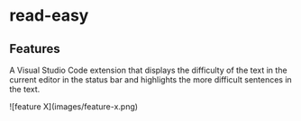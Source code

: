 # read-easy

## Features

A Visual Studio Code extension that displays the difficulty of the text in the current editor in the status bar and highlights the more difficult sentences in the text.

\!\[feature X\]\(images/feature-x.png\)